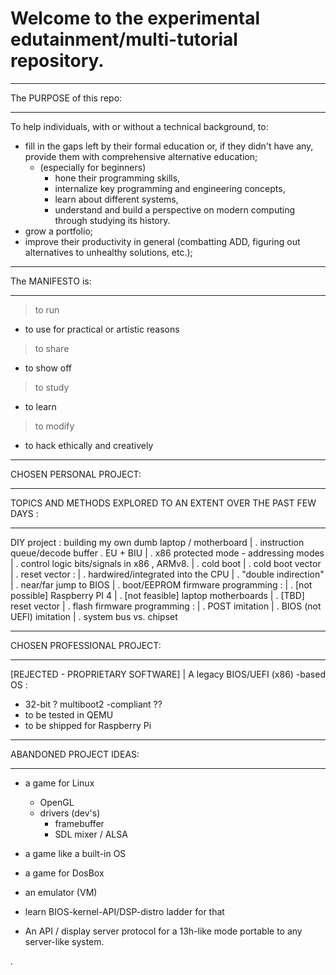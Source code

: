 # Welcome to the experimental edutainment/multi-tutorial repository. 

__________________________________________________________________________
The PURPOSE of this repo:
__________________________________________________________________________

To help individuals, with or without a technical background, to:
- fill in the gaps left by their formal education or, if they didn't have any,
  provide them with comprehensive alternative education;
  - (especially for beginners)
    - hone their programming skills,
    - internalize key programming and engineering concepts,
    - learn about different systems,
    - understand and build a perspective on modern computing through studying
      its history.
- grow a portfolio; 
- improve their productivity in general (combatting ADD, figuring out
  alternatives to unhealthy solutions, etc.); 
    
__________________________________________________________________________
The MANIFESTO is:
__________________________________________________________________________

> to run
  - to use for practical or artistic reasons
> to share
  - to show off
> to study
  - to learn
> to modify
  - to hack ethically and creatively
__________________________________________________________________________
CHOSEN PERSONAL PROJECT:
__________________________________________________________________________
TOPICS AND METHODS EXPLORED TO AN EXTENT OVER THE PAST FEW DAYS :
__________________________________________________________________________

DIY project : building my own dumb laptop / motherboard
 |
 . instruction queue/decode buffer
 . EU + BIU 
 |
 . x86 protected mode - addressing modes 
 |
 . control logic bits/signals in x86 , ARMv8.
 |
 . cold boot
 | . cold boot vector 
 |
 . reset vector :
 | . hardwired/integrated into the CPU 
 | . "double indirection"
 | . near/far jump to BIOS 
 |
 . boot/EEPROM firmware programming :
 | . [not possible] Raspberry PI 4
 | . [not feasible] laptop motherboards
 | . [TBD] reset vector 
 |
 . flash firmware programming :
 | . POST imitation 
 | . BIOS (not UEFI) imitation
 |
 . system bus vs. chipset
 
__________________________________________________________________________
CHOSEN PROFESSIONAL PROJECT: 
__________________________________________________________________________

[REJECTED - PROPRIETARY SOFTWARE]
  | 
  A legacy BIOS/UEFI (x86) -based OS :
  - 32-bit
  ? multiboot2 -compliant ?? 
  - to be tested in QEMU
  - to be shipped for Raspberry Pi
__________________________________________________________________________
ABANDONED PROJECT IDEAS:
__________________________________________________________________________

- a game for Linux 
  - OpenGL 
  - drivers (dev's)
    - framebuffer
    - SDL mixer / ALSA 

- a game like a built-in OS

- a game for DosBox
- an emulator (VM) 
- learn BIOS-kernel-API/DSP-distro ladder for that 
- An API / display server protocol for a 13h-like mode portable to any server-like system.

.